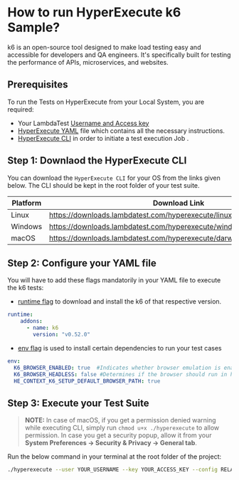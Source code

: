 # How to run HyperExecute k6 Sample?

k6 is an open-source tool designed to make load testing easy and accessible for developers and QA engineers. It's specifically built for testing the performance of APIs, microservices, and websites.

## Prerequisites
To run the Tests on HyperExecute from your Local System, you are required:

- Your LambdaTest [Username and Access key](https://www.lambdatest.com/support/docs/hyperexecute-how-to-get-my-username-and-access-key/)
- [HyperExecute YAML](https://www.lambdatest.com/support/docs/hyperexecute-yaml-parameters/) file which contains all the necessary instructions.
- [HyperExecute CLI](https://www.lambdatest.com/support/docs/hyperexecute-cli-run-tests-on-hyperexecute-grid/) in order to initiate a test execution Job .

## Step 1: Downlaod the HyperExecute CLI

You can download the `HyperExecute CLI` for your OS from the links given below. The CLI should be kept in the root folder of your test suite.

| Platform | Download Link |
| ---------| ------------- |
| Linux | https://downloads.lambdatest.com/hyperexecute/linux/hyperexecute |
| Windows | https://downloads.lambdatest.com/hyperexecute/windows/hyperexecute.exe |
| macOS | https://downloads.lambdatest.com/hyperexecute/darwin/hyperexecute |

## Step 2: Configure your YAML file

You will have to add these flags mandatorily in your YAML file to execute the k6 tests:

- [runtime flag](https://www.lambdatest.com/support/docs/deep-dive-into-hyperexecute-yaml/#runtime) to download and install the k6 of that respective version.

```yaml
runtime:
    addons:
      - name: k6
        version: "v0.52.0"
```

- [env flag](https://www.lambdatest.com/support/docs/deep-dive-into-hyperexecute-yaml/#env) is used to install certain dependencies to run your test cases

```yaml
env: 
  K6_BROWSER_ENABLED: true  #Indicates whether browser emulation is enabled for the k6 test.
  K6_BROWSER_HEADLESS: false #Determines if the browser should run in headless mode
  HE_CONTEXT_K6_SETUP_DEFAULT_BROWSER_PATH: true
```

## Step 3: Execute your Test Suite

> **NOTE:** In case of macOS, if you get a permission denied warning while executing CLI, simply run `chmod u+x ./hyperexecute` to allow permission. In case you get a security popup, allow it from your **System Preferences → Security & Privacy → General tab**.

Run the below command in your terminal at the root folder of the project:

```bash
./hyperexecute --user YOUR_USERNAME --key YOUR_ACCESS_KEY --config RELATIVE_PATH_OF_YOUR_YAML_FILE
```

